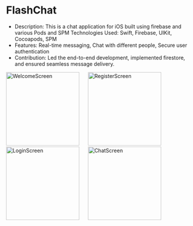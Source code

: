 # FlashChat
* Description: This is a chat application for iOS built using firebase and various Pods and SPM Technologies Used: Swift, Firebase, UIKit, Cocoapods, SPM
* Features: Real-time messaging, Chat with different people, Secure user authentication
* Contribution: Led the end-to-end development, implemented firestore, and ensured seamless message delivery.
<p align="centre">
  <img src="https://github.com/user-attachments/assets/523feaae-a131-40a8-b99b-859286a349d6" alt="WelcomeScreen"  width="200"/>
  &nbsp;&nbsp;&nbsp;&nbsp;
  <img src="https://github.com/user-attachments/assets/984da0f6-ea03-4052-9a7f-b38e5619a738" alt="RegisterScreen" width="200" />
  &nbsp;&nbsp;&nbsp;&nbsp;
  <img src="https://github.com/user-attachments/assets/e6895692-6fae-46b2-8c30-bce126407af0" alt="LoginScreen" width="200" />
   &nbsp;&nbsp;&nbsp;&nbsp;
   <img src="https://github.com/user-attachments/assets/192b36b0-d50b-4c61-9dda-829553ea3160" alt="ChatScreen" width="200" />
    
</p>






